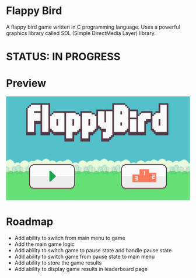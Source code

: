 # **Flappy Bird**
A flappy bird game written in C programming language. Uses a powerful graphics library called SDL (Simple DirectMedia Layer) library.

# **STATUS:** IN PROGRESS

# **Preview**
<img src="./res/flappyBird.png">

# **Roadmap**
* Add ability to switch from main menu to game
* Add the main game logic
* Add ability to switch game to pause state and handle pause state
* Add ability to switch game from pause state to main menu
* Add ability to store the game results
* Add ability to display game results in leaderboard page